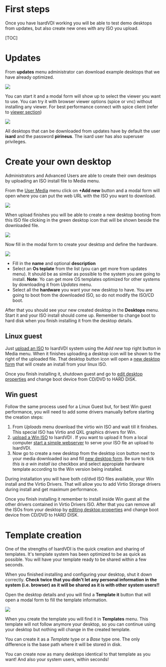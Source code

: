 <h1>First steps</h1>

Once you have IsardVDI working you will be able to test demo desktops from updates, but also create new ones with any ISO you upload.

[TOC]

# Updates

From **updates** menu administrator can download example desktops that we have already optimized.

![](../images/first-steps/updates.png)

You can start it and a modal form will show up to select the viewer you want to use. You can try it with browser viewer options (spice or vnc) without installing any viewer. For best performance connect with spice client (refer to [viewer section](../user/desktops.md#connect-to-viewer))

![](../images/first-steps/demo-desktops.png)

All desktops that can be downloaded from updates have by default the user **isard** and the password **pirineus**. The isard user has also superuser privileges.

# Create your own desktop

Administrators and Advanced Users are able to create their own desktops by uploading an ISO install file to Media menu. 

From the [User Media](../user/media.md#upload-media) menu click on **+Add new** button and a modal form will open where you can put the web URL with the ISO you want to download.

![](../images/first-steps/media-upload.png)

When upload finishes you will be able to create a new desktop booting from this ISO file clicking in the green desktop icon that will be shown beside the downloaded file.

![](../images/first-steps/media-downloaded.png)

Now fill in the modal form to create your desktop and define the hardware.

![](../images/first-steps/create-desktop.png)

- Fill in the **name** and optional **description**
- Select an **Os teplate** from the list (you can get more from updates menu). It should be as similar as possible to the system you are going to install. **Note**: Yo can get more OS templates optimized for other systems by downloading it from *Updates* menu.
- Select all the **hardware** you want your new desktop to have. You are going to boot from the downloaded ISO, so do not modify the ISO/CD boot. 

After that you should see your new created desktop in the **Desktops** menu. Start it and your ISO install should come up. Remember to change boot to hard disk when you finish installing it from the desktop details.

## Linux guest

Just [upload an ISO](../admin/domains/media.md#upload-media)  to IsardVDI system using the *Add new* top right button in Media menu. When it finishes uploading a desktop icon will be shown to the right of the uploaded file. That desktop button icon will open a [new desktop form](../user/media.md#create-new-desktop-from-uploaded-media)  that will create an install from your linux ISO.

Once you finish installing it, shutdown guest and go to [edit desktop properties](../user/desktops.md#edit-desktop) and change boot device from CD/DVD to HARD DISK.

## Win guest

Follow the same process used for a Linux Guest but, for best Win guest performance, you will need to add some drivers manually before starting the creation steps:

1. From *Uploads* menu download the virtio win ISO and wait till it finishes. This special ISO has Virtio and QXL graphics drivers for Win.
2. [upload a Win ISO](../user/media.md#upload-media)  to IsardVDI . If you want to upload it from a local computer [start a simple webserver](../user/media.md#uploading-media-from-local-storage) to serve your ISO fle an upload to IsardVDI.
3. Now go to create a new desktop from the desktop icon button next to your media downloaded iso and fill [new desktop form](../user/media.md#create-new-desktop-from-uploaded-media). Be sure to tick *this is a win install iso* checkbox and select appropiate hardware template according to the Win version being installed.

During installation you will have both cd/dvd ISO files available, your Win install and the Virtio Drivers. That will allow you to add Virtio Storage drivers during install and get maximum performance.

Once you finish installing it remember to install inside Win guest all the other drivers contained in Virtio Drivers ISO. After that you can remove all the ISOs from your desktop by [editing desktop properties](../user/desktops.md#edit-desktop) and change boot device from CD/DVD to HARD DISK.

# Template creation

One of the strengths of IsardVDI is the quick creation and sharing of templates. It's template system has been optimized to be as quick as possible. You will have your template ready to be shared within a few seconds.

When you finished installing and configuring your desktop, shut it down correctly. **Check twice that you didn't let any personal information in the system (i.e. browser) as it will be shared as it is with other system users!!**

Open the desktop details and you will find a **Template it** button that will open a modal form to fill the template information.

![](../images/first-steps/template-form.png)

When you create the template you will find it in **Templates** menu. This template will not follow anymore your desktop, so you can continue using your desktop but nothing will change in the created template.

You can create it as a *Template* type or a *Base* type one. The only difference is the base path where it will be stored in disk.

You can create now as many desktops identical to that template as you want! And also your system users, within seconds!

